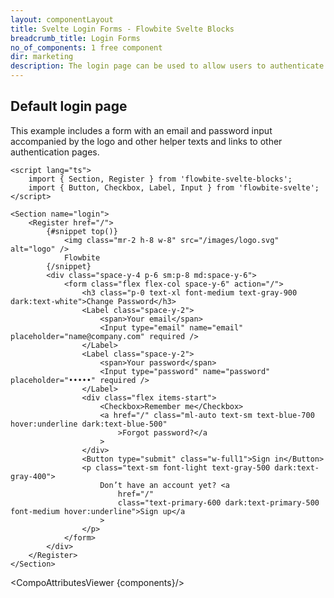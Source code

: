 ```yaml
---
layout: componentLayout
title: Svelte Login Forms - Flowbite Svelte Blocks
breadcrumb_title: Login Forms
no_of_components: 1 free component
dir: marketing
description: The login page can be used to allow users to authenticate inside your application based on a collection of templates from Flowbite and coded with Tailwind CSS.
---
```


<script>
  import { TableProp, TableDefaultRow, CompoAttributesViewer } from '../utils'
  const components = 'Register, Section'
</script>

## Default login page

This example includes a form with an email and password input accompanied by the logo and other helper texts and links to other authentication pages.

```svelte example
<script lang="ts">
	import { Section, Register } from 'flowbite-svelte-blocks';
	import { Button, Checkbox, Label, Input } from 'flowbite-svelte';
</script>

<Section name="login">
	<Register href="/">
		{#snippet top()}
			<img class="mr-2 h-8 w-8" src="/images/logo.svg" alt="logo" />
			Flowbite
		{/snippet}
		<div class="space-y-4 p-6 sm:p-8 md:space-y-6">
			<form class="flex flex-col space-y-6" action="/">
				<h3 class="p-0 text-xl font-medium text-gray-900 dark:text-white">Change Password</h3>
				<Label class="space-y-2">
					<span>Your email</span>
					<Input type="email" name="email" placeholder="name@company.com" required />
				</Label>
				<Label class="space-y-2">
					<span>Your password</span>
					<Input type="password" name="password" placeholder="•••••" required />
				</Label>
				<div class="flex items-start">
					<Checkbox>Remember me</Checkbox>
					<a href="/" class="ml-auto text-sm text-blue-700 hover:underline dark:text-blue-500"
						>Forgot password?</a
					>
				</div>
				<Button type="submit" class="w-full1">Sign in</Button>
				<p class="text-sm font-light text-gray-500 dark:text-gray-400">
					Don’t have an account yet? <a
						href="/"
						class="text-primary-600 dark:text-primary-500 font-medium hover:underline">Sign up</a
					>
				</p>
			</form>
		</div>
	</Register>
</Section>
```

<CompoAttributesViewer {components}/>
